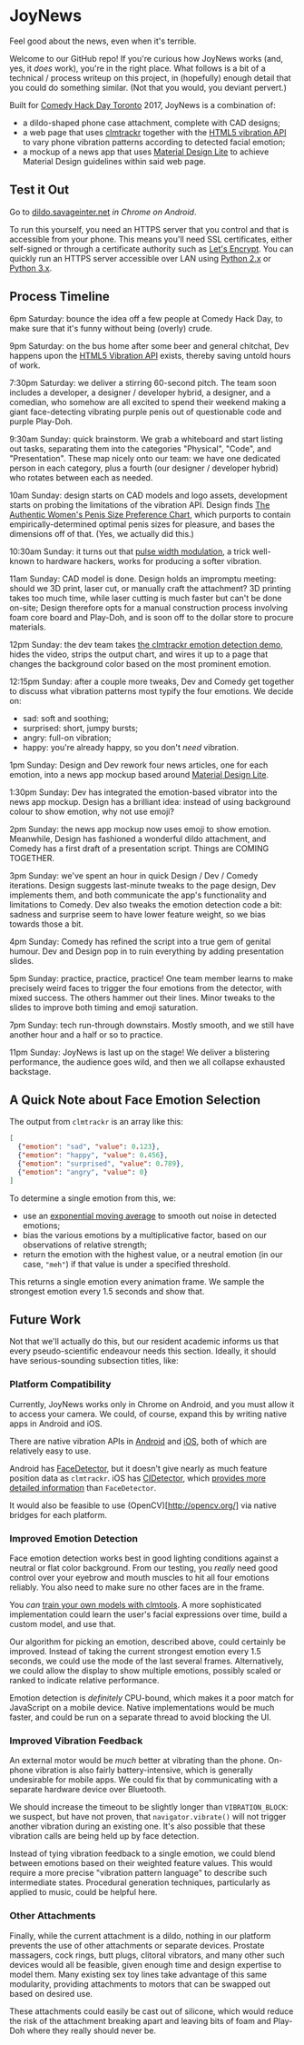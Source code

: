 # JoyNews

Feel good about the news, even when it's terrible.

Welcome to our GitHub repo!  If you're curious how JoyNews works (and, yes, it *does* work), you're in the right place.  What follows is a bit of a technical / process writeup on this project, in (hopefully) enough detail that you could do something similar.  (Not that you would, you deviant pervert.)

Built for [Comedy Hack Day Toronto](http://www.comedyhackday.org/toronto/) 2017, JoyNews is a combination of:

- a dildo-shaped phone case attachment, complete with CAD designs;
- a web page that uses [clmtrackr](https://github.com/auduno/clmtrackr) together with the [HTML5 vibration API](https://developer.mozilla.org/en-US/docs/Web/API/Vibration_API) to vary phone vibration patterns according to detected facial emotion;
- a mockup of a news app that uses [Material Design Lite](https://getmdl.io/) to achieve Material Design guidelines within said web page.

## Test it Out

Go to [dildo.savageinter.net](https://dildo.savageinter.net) *in Chrome on Android*.

To run this yourself, you need an HTTPS server that you control and that is accessible from your phone.  This means you'll need SSL certificates, either self-signed or through a certificate authority such as [Let's Encrypt](https://letsencrypt.org/).  You can quickly run an HTTPS server accessible over LAN using [Python 2.x](https://www.piware.de/2011/01/creating-an-https-server-in-python/) or [Python 3.x](http://stackoverflow.com/questions/19705785/python-3-https-webserver).

## Process Timeline

6pm Saturday: bounce the idea off a few people at Comedy Hack Day, to make sure that it's funny without being (overly) crude.

9pm Saturday: on the bus home after some beer and general chitchat, Dev happens upon the [HTML5 Vibration API](https://developer.mozilla.org/en-US/docs/Web/API/Vibration_API) exists, thereby saving untold hours of work.

7:30pm Saturday: we deliver a stirring 60-second pitch.  The team soon includes a developer, a designer / developer hybrid, a designer, and a comedian, who somehow are all excited to spend their weekend making a giant face-detecting vibrating purple penis out of questionable code and purple Play-Doh.

9:30am Sunday: quick brainstorm.  We grab a whiteboard and start listing out tasks, separating them into the categories "Physical", "Code", and "Presentation".  These map nicely onto our team: we have one dedicated person in each category, plus a fourth (our designer / developer hybrid) who rotates between each as needed.

10am Sunday: design starts on CAD models and logo assets, development starts on probing the limitations of the vibration API.  Design finds [The Authentic Women's Penis Size Preference Chart](https://docs.google.com/presentation/d/1y_IePtHtJ1Z5-Ot3eRjXPJPIXKiYQvByj0ELNXUeFl0/edit#slide=id.g1b907256af_1_8), which purports to contain empirically-determined optimal penis sizes for pleasure, and bases the dimensions off of that.  (Yes, we actually did this.)

10:30am Sunday: it turns out that [pulse width modulation](https://www.arduino.cc/en/Tutorial/PWM), a trick well-known to hardware hackers, works for producing a softer vibration.

11am Sunday: CAD model is done.  Design holds an impromptu meeting: should we 3D print, laser cut, or manually craft the attachment?  3D printing takes too much time, while laser cutting is much faster but can't be done on-site; Design therefore opts for a manual construction process involving foam core board and Play-Doh, and is soon off to the dollar store to procure materials.

12pm Sunday: the dev team takes [the clmtrackr emotion detection demo](https://www.auduno.com/clmtrackr/examples/clm_emotiondetection.html), hides the video, strips the output chart, and wires it up to a page that changes the background color based on the most prominent emotion.

12:15pm Sunday: after a couple more tweaks, Dev and Comedy get together to discuss what vibration patterns most typify the four emotions.  We decide on:

- sad: soft and soothing;
- surprised: short, jumpy bursts;
- angry: full-on vibration;
- happy: you're already happy, so you don't *need* vibration.

1pm Sunday: Design and Dev rework four news articles, one for each emotion, into a news app mockup based around [Material Design Lite](https://getmdl.io/).

1:30pm Sunday: Dev has integrated the emotion-based vibrator into the news app mockup.  Design has a brilliant idea: instead of using background colour to show emotion, why not use emoji?

2pm Sunday: the news app mockup now uses emoji to show emotion.  Meanwhile, Design has fashioned a wonderful dildo attachment, and Comedy has a first draft of a presentation script.  Things are COMING TOGETHER.

3pm Sunday: we've spent an hour in quick Design / Dev / Comedy iterations.  Design suggests last-minute tweaks to the page design, Dev implements them, and both communicate the app's functionality and limitations to Comedy.  Dev also tweaks the emotion detection code a bit: sadness and surprise seem to have lower feature weight, so we bias towards those a bit.

4pm Sunday: Comedy has refined the script into a true gem of genital humour.  Dev and Design pop in to ruin everything by adding presentation slides.

5pm Sunday: practice, practice, practice!  One team member learns to make precisely weird faces to trigger the four emotions from the detector, with mixed success.  The others hammer out their lines.  Minor tweaks to the slides to improve both timing and emoji saturation.

7pm Sunday: tech run-through downstairs.  Mostly smooth, and we still have another hour and a half or so to practice.

11pm Sunday: JoyNews is last up on the stage!  We deliver a blistering performance, the audience goes wild, and then we all collapse exhausted backstage.

## A Quick Note about Face Emotion Selection

The output from `clmtrackr` is an array like this:

``` json
[
  {"emotion": "sad", "value": 0.123},
  {"emotion": "happy", "value": 0.456},
  {"emotion": "surprised", "value": 0.789},
  {"emotion": "angry", "value": 0}
]
```

To determine a single emotion from this, we:

- use an [exponential moving average](https://en.wikipedia.org/wiki/Moving_average#Exponential_moving_average) to smooth out noise in detected emotions;
- bias the various emotions by a multiplicative factor, based on our observations of relative strength;
- return the emotion with the highest value, or a neutral emotion (in our case, `"meh"`) if that value is under a specified threshold.

This returns a single emotion every animation frame.  We sample the strongest emotion every 1.5 seconds and show that.

## Future Work

Not that we'll actually do this, but our resident academic informs us that every pseudo-scientific endeavour needs this section.  Ideally, it should have serious-sounding subsection titles, like:

### Platform Compatibility

Currently, JoyNews works only in Chrome on Android, and you must allow it to access your camera.  We could, of course, expand this by writing native apps in Android and iOS.

There are native vibration APIs in [Android](https://developer.android.com/reference/android/os/Vibrator.html) and [iOS](http://stackoverflow.com/questions/12966467/are-there-apis-for-custom-vibrations-in-ios), both of which are relatively easy to use.

Android has [FaceDetector](https://developer.android.com/reference/android/media/FaceDetector.html), but it doesn't give nearly as much feature position data as `clmtrackr`.  iOS has [CIDetector](https://developer.apple.com/library/content/documentation/GraphicsImaging/Conceptual/CoreImaging/ci_detect_faces/ci_detect_faces.html), which [provides more detailed information](https://developer.apple.com/reference/coreimage/cifacefeature) than `FaceDetector`.

It would also be feasible to use (OpenCV)[http://opencv.org/] via native bridges for each platform.

### Improved Emotion Detection

Face emotion detection works best in good lighting conditions against a neutral or flat color background.  From our testing, you *really* need good control over your eyebrow and mouth muscles to hit all four emotions reliably.  You also need to make sure no other faces are in the frame.

You *can* [train your own models with clmtools](https://github.com/auduno/clmtools).  A more sophisticated implementation could learn the user's facial expressions over time, build a custom model, and use that.

Our algorithm for picking an emotion, described above, could certainly be improved.  Instead of taking the current strongest emotion every 1.5 seconds, we could use the mode of the last several frames.  Alternatively, we could allow the display to show multiple emotions, possibly scaled or ranked to indicate relative performance.

Emotion detection is *definitely* CPU-bound, which makes it a poor match for JavaScript on a mobile device.  Native implementations would be much faster, and could be run on a separate thread to avoid blocking the UI.

### Improved Vibration Feedback

An external motor would be *much* better at vibrating than the phone.  On-phone vibration is also fairly battery-intensive, which is generally undesirable for mobile apps.  We could fix that by communicating with a separate hardware device over Bluetooth.

We should increase the timeout to be slightly longer than `VIBRATION_BLOCK`: we suspect, but have not proven, that `navigator.vibrate()` will not trigger another vibration during an existing one.  It's also possible that these vibration calls are being held up by face detection.

Instead of tying vibration feedback to a single emotion, we could blend between emotions based on their weighted feature values.  This would require a more precise "vibration pattern language" to describe such intermediate states.  Procedural generation techniques, particularly as applied to music, could be helpful here.

### Other Attachments

Finally, while the current attachment is a dildo, nothing in our platform prevents the use of other attachments or separate devices.  Prostate massagers, cock rings, butt plugs, clitoral vibrators, and many other such devices would all be feasible, given enough time and design expertise to model them.  Many existing sex toy lines take advantage of this same modularity, providing attachments to motors that can be swapped out based on desired use.

These attachments could easily be cast out of silicone, which would reduce the risk of the attachment breaking apart and leaving bits of foam and Play-Doh where they really should never be.

